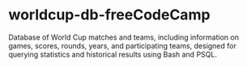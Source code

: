 # worldcup-db-freeCodeCamp
Database of World Cup matches and teams, including information on games, scores, rounds, years, and participating teams, designed for querying statistics and historical results using Bash and PSQL.
